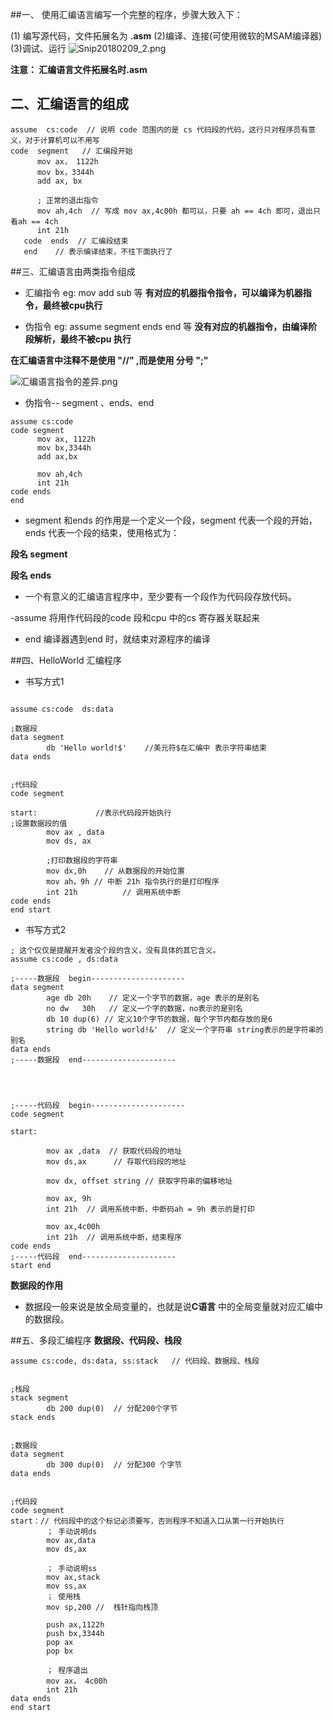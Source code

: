 
##一、 使用汇编语言编写一个完整的程序，步骤大致入下：

(1) 编写源代码，文件拓展名为 **.asm** 
(2)编译、连接(可使用微软的MSAM编译器)
(3)调试、运行
![Snip20180209_2.png](http://upload-images.jianshu.io/upload_images/2018969-941d858fa7eaebeb.png?imageMogr2/auto-orient/strip%7CimageView2/2/w/1240)

**注意： 汇编语言文件拓展名时.asm**



## 二、汇编语言的组成

```objc
assume  cs:code  // 说明 code 范围内的是 cs 代码段的代码，这行只对程序员有意义，对于计算机可以不用写
code  segment   // 汇编段开始
      mov ax， 1122h
      mov bx，3344h
      add ax, bx

      ; 正常的退出指令
      mov ah,4ch  // 写成 mov ax,4c00h 都可以，只要 ah == 4ch 即可，退出只看ah == 4ch
      int 21h
   code  ends  // 汇编段结束
   end    // 表示编译结束，不往下面执行了
```

##三、汇编语言由两类指令组成

- 汇编指令
   eg: mov add sub 等
   **有对应的机器指令指令，可以编译为机器指令，最终被cpu执行**

- 伪指令
eg: assume  segment ends end 等
**没有对应的机器指令，由编译阶段解析，最终不被cpu 执行**

**在汇编语言中注释不是使用  "//" ,而是使用 分号 ";"**

![汇编语言指令的差异.png](http://upload-images.jianshu.io/upload_images/2018969-edbdaacb91eb959b.png?imageMogr2/auto-orient/strip%7CimageView2/2/w/1240)


- 伪指令-- segment 、ends、end
```objc
assume cs:code
code segment 
      mov ax, 1122h
      mov bx,3344h
      add ax,bx

      mov ah,4ch
      int 21h
code ends
end
```

- segment 和ends 的作用是一个定义一个段，segment 代表一个段的开始，ends 代表一个段的结束，使用格式为：

**段名 segment**


**段名 ends**


- 一个有意义的汇编语言程序中，至少要有一个段作为代码段存放代码。

-assume   将用作代码段的code 段和cpu 中的cs 寄存器关联起来

- end 编译器遇到end 时，就结束对源程序的编译










##四、HelloWorld 汇编程序

- 书写方式1
```objc

assume cs:code  ds:data

;数据段
data segment 
        db 'Hello world!$'    //美元符$在汇编中 表示字符串结束
data ends


;代码段
code segment

start:             //表示代码段开始执行
;设置数据段的值
        mov ax , data
        mov ds, ax

        ;打印数据段的字符串
        mov dx,0h    // 从数据段的开始位置
        mov ah，9h // 中断 21h 指令执行的是打印程序
        int 21h          // 调用系统中断
code ends
end start

```


- 书写方式2

```objc
; 这个仅仅是提醒开发者没个段的含义，没有具体的其它含义。
assume cs:code , ds:data

;-----数据段  begin---------------------
data segment
        age db 20h    // 定义一个字节的数据，age 表示的是别名
        no dw   30h   // 定义一个字的数据，no表示的是别名
        db 10 dup(6) // 定义10个字节的数据，每个字节内都存放的是6
        string db 'Hello world!&'  // 定义一个字符串 string表示的是字符串的别名
data ends
;-----数据段  end---------------------




;-----代码段  begin---------------------
code segment

start:

        mov ax ,data  // 获取代码段的地址
        mov ds,ax      // 存取代码段的地址

        mov dx, offset string // 获取字符串的偏移地址

        mov ax, 9h
        int 21h  // 调用系统中断，中断码ah = 9h 表示的是打印

        mov ax,4c00h
        int 21h  // 调用系统中断，结束程序
code ends
;-----代码段  end---------------------
start end
```


**数据段的作用**

- 数据段一般来说是放全局变量的，也就是说**C语言** 中的全局变量就对应汇编中的数据段。

##五、多段汇编程序
**数据段、代码段、栈段**

```objc
assume cs:code, ds:data, ss:stack   // 代码段、数据段、栈段


;栈段
stack segment
        db 200 dup(0)  // 分配200个字节
stack ends


;数据段
data segment
        db 300 dup(0)  // 分配300 个字节
data ends


;代码段
code segment
start：// 代码段中的这个标记必须要写，否则程序不知道入口从第一行开始执行
        ； 手动说明ds 
        mov ax,data
        mov ds,ax

        ； 手动说明ss
        mov ax,stack
        mov ss,ax
        ； 使用栈
        mov sp,200 //  栈针指向栈顶

        push ax,1122h
        push bx,3344h
        pop ax 
        pop bx

        ； 程序退出
        mov ax， 4c00h
        int 21h
data ends
end start 
```




